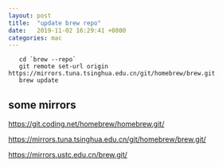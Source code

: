 ```yaml
---
layout: post
title:  "update brew repo"
date:   2019-11-02 16:29:41 +0800
categories: mac
---
```



 
```
   cd `brew --repo`
   git remote set-url origin https://mirrors.tuna.tsinghua.edu.cn/git/homebrew/brew.git
   brew update
```




## some mirrors
<https://git.coding.net/homebrew/homebrew.git/>

<https://mirrors.tuna.tsinghua.edu.cn/git/homebrew/brew.git/>

<https://mirrors.ustc.edu.cn/brew.git/>



